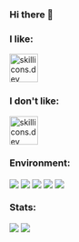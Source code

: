 ### Hi there 👋

### I like:
<img src="https://skillicons.dev/icons?i=html,css,bootstrap,js,wordpress,webstorm,idea,kotlin,rider,cs,dotnet,debian,python,cloudflare,workers,selenium" height="50px" alt="skillicons.dev">

### I don't like:
<img src="https://skillicons.dev/icons?i=php,mysql,cpp,ubuntu,visalstudio,windows,redhat" height="50px" alt="skillicons.dev">

### Environment:
<img align="center" src="https://img.shields.io/badge/Windows_11-1nd._OS-2ea44f?style=for-the-badge&logo=windows" /> <img align="center" src="https://img.shields.io/badge/Fedora-2nd. OS-2ea44f?style=for-the-badge&logo=fedora" /> <img align="center" src="https://img.shields.io/badge/iOS-Mobile_OS-2ea44f?style=for-the-badge&logo=apple" /> <img align="center" src="https://img.shields.io/badge/Espressif_ESP-Favourite_Toy-2ea44f?style=for-the-badge&logo=espressif" /> <img align="center" src="https://img.shields.io/badge/JetBrains-IDE'S-2ea44f?style=for-the-badge&logo=jetbrains" />

### Stats:
<img align="center" src="https://github-readme-stats.vercel.app/api?username=000rosiu&count_private=true&show_icons=true&layout=compact" />
<img align="center" src="https://github-readme-stats.vercel.app/api/top-langs/?username=000rosiu&count_private=true&langs_count=7&hide=html&exclude_repo=alarmclock-esp,aosp-calculator,sway,ESP8266_RTOS_SDK,DefinitelyTyped,laboratory,dotfiles&layout=compact" />
